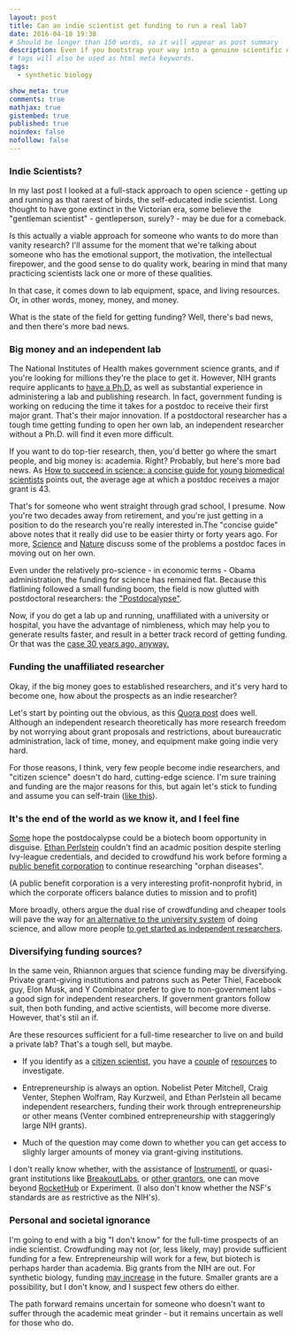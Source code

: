 ```yaml
---
layout: post
title: Can an indie scientist get funding to run a real lab?
date: 2016-04-18 19:38
# Should be longer than 150 words, so it will appear as post summary
description: Even if you bootstrap your way into a genuine scientific education and a minimal lab, can you make a full-time living as an independent researcher?
# tags will also be used as html meta keywords.
tags:
  - synthetic biology

show_meta: true
comments: true
mathjax: true
gistembed: true
published: true
noindex: false
nofollow: false
---
```


### Indie Scientists?
In my last post I looked at a full-stack approach to open science - getting up and running
as that rarest of birds, the self-educated indie scientist. Long thought to have gone extinct in the Victorian
era, some believe the "gentleman scientist" - gentleperson, surely? - may be due for a comeback.

Is this actually a viable approach for someone who wants to do more than vanity research?
I'll assume for the moment that we're talking about someone who has the emotional support, the motivation,
the intellectual firepower, and the good sense to do quality work, bearing in mind that many practicing 
scientists lack one or more of these qualities.

In that case, it comes down to lab equipment, space, and living resources. Or, in other words, money, money, and money.

What is the state of the field for getting funding? Well, there's bad news, and then there's more bad news.

### Big money and an independent lab
The National Institutes of Health makes government science grants, and if you're looking for millions they're the place
to get it. However, NIH grants require applicants to [have a Ph.D.](https://www.niaid.nih.gov/researchfunding/grant/strategy/pages/1qualify.aspx) as well as substantial experience in administering a
lab and publishing research. In fact, government funding is working on reducing the time it
takes for a postdoc to receive their first major grant. That's their major innovation. If a postdoctoral researcher has
a tough time getting funding to open her own lab, an independent researcher without a Ph.D. will find it even more difficult.

If you want to do top-tier research, then, you'd better go where the smart people, and big money is: academia.
Right? Probably, but here's more bad news. As [How to succeed in science: a concise guide for young biomedical scientists](http://www.ncbi.nlm.nih.gov/pmc/articles/PMC2685175/) points
out, the average age at which a postdoc receives a major grant is 43. 

That's for someone who went straight through grad school, I presume. Now you're two decades away from retirement, and you're just
getting in a position to do the research you're really interested in.The "concise guide" above
notes that it really did use to be easier thirty or forty years ago.
For more, [Science](http://www.sciencemag.org/careers/2009/07/independent-postdocs-resources) and [Nature](http://blogs.nature.com/naturejobs/2015/03/30/the-postdoc-series-finding-funding/) discuss some of the problems a postdoc faces in moving out on her own. 

Even under the relatively pro-science - in economic terms - Obama administration, the funding for science has remained flat.
Because this flatlining followed a small funding boom, the field is now glutted with postdoctoral researchers: the ["Postdocalypse"](http://www.motherjones.com/environment/2014/03/inquiring-minds-ethan-perlstein-postdocalypse).

Now, if you do get a lab up and running, unaffiliated with a university or hospital, you have the advantage of
nimbleness, which may help you to generate results faster, and result in a better track record of getting
funding. Or that was the [case 30 years ago, anyway.](http://www.the-scientist.com/?articles.view/articleNo/10178/title/NIH-Funding--Independent-Labs-Have-Best-Success-Rate/)

### Funding the unaffiliated researcher
Okay, if the big money goes to established researchers, and it's very hard to become one, how about the prospects
as an indie researcher?

Let's start by pointing out the obvious, as this [Quora post](https://www.quora.com/What-is-it-like-to-be-an-indie-scientist) does well. Although an independent research theoretically has more
research freedom by not worrying about grant proposals and restrictions, about bureaucratic administration,
lack of time, money, and equipment make going indie very hard.

For those reasons, I think, very few people become indie researchers, and "citizen science" doesn't do hard, cutting-edge science.
I'm sure training and funding are the major reasons for this, but again let's stick to funding and assume
you can self-train ([like this](https://www.quora.com/How-does-one-get-started-as-an-independent-researcher)).

### It's the end of the world as we know it, and I feel fine
[Some](http://brightworkcoresearch.com/postdocalypse-opportunity-disguise/) hope the postdocalypse could be a biotech boom opportunity in disguise. [Ethan Perlstein](http://www.sciencemag.org/careers/2013/05/going-rogue) couldn't find an acadmic
position despite sterling Ivy-league credentials, and decided to crowdfund his work before forming
a [public benefit corporation](http://www.plab.co/) to continue researching "orphan diseases".

(A public benefit corporation is a very interesting profit-nonprofit hybrid, in which the corporate officers balance duties to mission and to profit)

More broadly, others argue the dual rise of crowdfunding and cheaper tools will pave the way for [an alternative to the university system](http://www.theguardian.com/higher-education-network/blog/2014/jun/16/diy-labs-exciting-alternative-university-science-research)
of doing science, and allow more people [to get started as independent researchers](http://brightworkcoresearch.com/how-does-one-get-started-as-an-independent-researcher/).

### Diversifying funding sources?
In the same vein, Rhiannon argues that science funding may be diversifying. Private grant-giving institutions and patrons
such as Peter Thiel, Facebook guy, Elon Musk, and Y Combinator prefer to give to non-government labs - 
a good sign for independent researchers. If government grantors follow suit, then both funding, and active scientists, will become more diverse.
However, that's stil an if.

Are these resources sufficient for a full-time researcher to live on and build a private lab? 
That's a tough sell, but maybe.

-   If you identify as a [citizen scientist](https://www.zooniverse.org/), you have a [couple](http://www.citizensciencecenter.com/citizen-science-funding/) of [resources](http://www.grants.gov/web/grants/search-grants.html?keywords=citizen%20science) to investigate.

-   Entrepreneurship is always an option. Nobelist Peter Mitchell, Craig Venter, Stephen Wolfram, Ray Kurzweil, and
Ethan Perlstein all became independent researchers, funding their work through entrepreneurship or other means 
(Venter combined entrepreneurship with staggeringly large NIH grants).

-   Much of the question may come down to whether you can get access to slighly larger amounts of money via grant-giving institutions.

I don't really know whether, with the assistance of [Instrumentl](https://www.instrumentl.com/), or quasi-grant institutions 
like [BreakoutLabs](http://www.breakoutlabs.org/), or [other grantors](http://oedb.org/ilibrarian/100_places_to_find_funding_your_research/), one can move beyond [RocketHub](https://www.rockethub.com/) or Experiment. (I also don't know whether
the NSF's standards are as restrictive as the NIH's).

### Personal and societal ignorance
I'm going to end with a big "I don't know" for the full-time prospects of an indie scientist.
Crowdfunding may not (or, less likely, may) provide sufficient funding for a few. Entrepreneurship will work for a few,
but biotech is perhaps harder than academia. Big grants from the NIH are out. For synthetic biology, funding [may increase](http://www.synbioproject.org/publications/u.s-trends-in-synthetic-biology-research-funding/) in the future. 
Smaller grants are a possibility, but I don't know, and I suspect few others do either.

The path forward remains uncertain for someone who doesn't want to suffer through the academic meat grinder - but
it remains uncertain as well for those who do.
